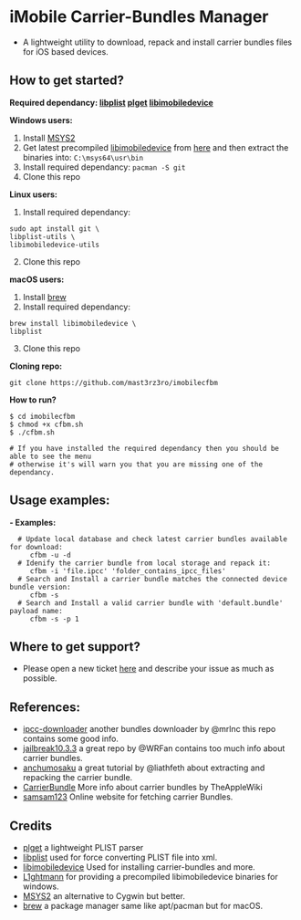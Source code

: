 # iMobile Carrier-Bundles Manager
* A lightweight utility to download, repack and install carrier bundles files for iOS based devices.

## How to get started?
**Required dependancy: [libplist](https://github.com/libimobiledevice/libplist) [plget](https://github.com/kallewoof/plget) [libimobiledevice](https://github.com/libimobiledevice/libimobiledevice)**

**Windows users:**
1. Install [MSYS2](https://www.msys2.org)
2. Get latest precompiled [libimobiledevice](https://github.com/libimobiledevice/libimobiledevice) from [here](https://github.com/L1ghtmann/libimobiledevice/releases) and then extract the binaries into: `C:\msys64\usr\bin`
3. Install required dependancy: `pacman -S git`
4. Clone this repo

**Linux users:**
1. Install required dependancy:
```shell
sudo apt install git \
libplist-utils \
libimobiledevice-utils
```
2. Clone this repo

**macOS users:**
1. Install [brew](https://brew.sh)
2. Install required dependancy:
```shell
brew install libimobiledevice \
libplist
```
3. Clone this repo

**Cloning repo:**
```shell
git clone https://github.com/mast3rz3ro/imobilecfbm
```

**How to run?**
```shell
$ cd imobilecfbm
$ chmod +x cfbm.sh
$ ./cfbm.sh

# If you have installed the required dependancy then you should be able to see the menu
# otherwise it's will warn you that you are missing one of the dependancy.
```

## Usage examples:
**- Examples:**
```shell
  # Update local database and check latest carrier bundles available for download:
     cfbm -u -d
  # Idenify the carrier bundle from local storage and repack it:
     cfbm -i 'file.ipcc' 'folder_contains_ipcc_files'
  # Search and Install a carrier bundle matches the connected device bundle version:
     cfbm -s
  # Search and Install a valid carrier bundle with 'default.bundle' payload name:
     cfbm -s -p 1
```

## Where to get support?
* Please open a new ticket [here](https://github.com/mast3rz3ro/imobilecfbm/issues) and describe your issue as much as possible.

## References:
* [ipcc-downloader](https://github.com/mrlnc/ipcc-downloader) another bundles downloader by @mrlnc this repo contains some good info.
* [jailbreak10.3.3](https://github.com/WRFan/jailbreak10.3.3) a great repo by @WRFan contains too much info about carrier bundles.
* [anchumosaku](https://anchumosaku.com/how-to-use-rakuten-mobile-with-an-unsupported-iphone/) a great tutorial by @liathfeth about extracting and repacking the carrier bundle.
* [CarrierBundle](https://theapplewiki.com/wiki/Carrier_Bundle) More info about carrier bundles by TheAppleWiki
* [samsam123](https://samsam123.name.my/ipcc/generate.php) Online website for fetching carrier Bundles.

## Credits
* [plget](https://github.com/kallewoof/plget) a lightweight PLIST parser
* [libplist](https://github.com/libimobiledevice/libplist) used for force converting PLIST file into xml.
* [libimobiledevice](https://github.com/libimobiledevice/libimobiledevice) Used for installing carrier-bundles and more.
* [L1ghtmann](https://github.com/L1ghtmann/libimobiledevice) for providing a precompiled libimobiledevice binaries for windows.
* [MSYS2](https://www.msys2.org) an alternative to Cygwin but better.
* [brew](https://brew.sh) a package manager same like apt/pacman but for macOS.